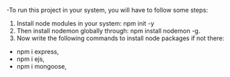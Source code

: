 -To run this project in your system, you will have to follow some steps:
1. Install node modules in your system:
npm init -y
2. Then install nodemon globally through:
npm install nodemon -g.
3. Now write the following commands to install node packages if not there:
- npm i express,
- npm i ejs,
- npm i mongoose,
